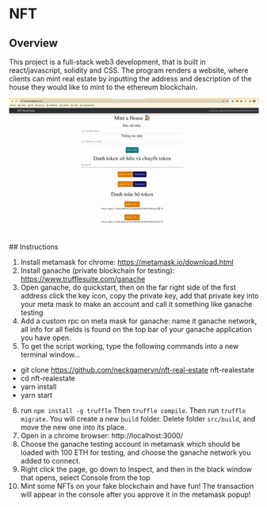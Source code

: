 # NFT

## Overview

This project is a full-stack web3 development, that is built in react/javascript, solidity and CSS. The program renders a
website, where clients can mint real estate by inputting the address and description of the house they would like to mint to
the ethereum blockchain.

<p align="center">
  <img src="gif.gif">
</p>
## Instructions

1. Install metamask for chrome: https://metamask.io/download.html
2. Install ganache (private blockchain for testing): https://www.trufflesuite.com/ganache
3. Open ganache, do quickstart, then on the far right side of the first address click the key icon, copy the private key,
   add that private key into your meta mask to make an account and call it something like ganache testing
4. Add a custom rpc on meta mask for ganache: name it ganache network, all info for all fields is found on the top bar of your
   ganache application you have open.
5. To get the script working, type the following commands into a new terminal window...

- git clone https://github.com/neckgamervn/nft-real-estate nft-realestate
- cd nft-realestate
- yarn install
- yarn start

6. run `npm install -g truffle` Then `truffle compile`. Then run `truffle migrate`. You will create a new `build` folder. Delete folder `src/build`, and move the new one into its place.
7. Open in a chrome browser: http://localhost:3000/
8. Choose the ganache testing account in metamask which should be loaded with 100 ETH for testing, and choose the ganache
   network you added to connect.
9. Right click the page, go down to Inspect, and then in the black window that opens, select Console from the top
10. Mint some NFTs on your fake blockchain and have fun! The transaction will appear in the console after you approve it in
    the metamask popup!
